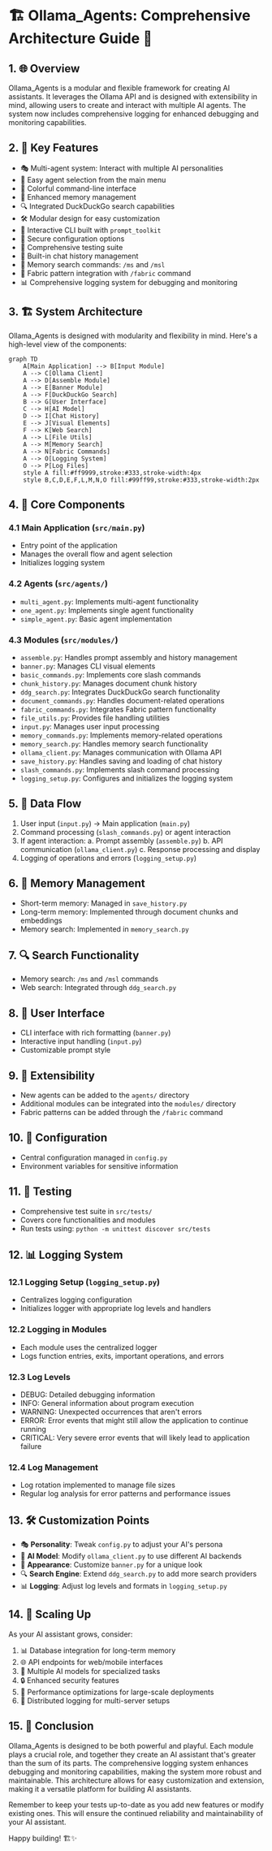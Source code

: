 # 🏗️ Ollama_Agents: Comprehensive Architecture Guide 🤖

## 1. 🌐 Overview

Ollama_Agents is a modular and flexible framework for creating AI assistants. It leverages the Ollama API and is designed with extensibility in mind, allowing users to create and interact with multiple AI agents. The system now includes comprehensive logging for enhanced debugging and monitoring capabilities.

## 2. 🚀 Key Features

- 🎭 Multi-agent system: Interact with multiple AI personalities
- 🔀 Easy agent selection from the main menu
- 🎨 Colorful command-line interface
- 🧠 Enhanced memory management
- 🔍 Integrated DuckDuckGo search capabilities
- 🛠️ Modular design for easy customization
- 💬 Interactive CLI built with `prompt_toolkit`
- 🔐 Secure configuration options
- 🧪 Comprehensive testing suite
- 📜 Built-in chat history management
- 🔎 Memory search commands: `/ms` and `/msl`
- 🧵 Fabric pattern integration with `/fabric` command
- 📊 Comprehensive logging system for debugging and monitoring

## 3. 🏗️ System Architecture

Ollama_Agents is designed with modularity and flexibility in mind. Here's a high-level view of the components:

```mermaid
graph TD
    A[Main Application] --> B[Input Module]
    A --> C[Ollama Client]
    A --> D[Assemble Module]
    A --> E[Banner Module]
    A --> F[DuckDuckGo Search]
    B --> G[User Interface]
    C --> H[AI Model]
    D --> I[Chat History]
    E --> J[Visual Elements]
    F --> K[Web Search]
    A --> L[File Utils]
    A --> M[Memory Search]
    A --> N[Fabric Commands]
    A --> O[Logging System]
    O --> P[Log Files]
    style A fill:#ff9999,stroke:#333,stroke-width:4px
    style B,C,D,E,F,L,M,N,O fill:#99ff99,stroke:#333,stroke-width:2px
```

## 4. 🧱 Core Components

### 4.1 Main Application (`src/main.py`)
- Entry point of the application
- Manages the overall flow and agent selection
- Initializes logging system

### 4.2 Agents (`src/agents/`)
- `multi_agent.py`: Implements multi-agent functionality
- `one_agent.py`: Implements single agent functionality
- `simple_agent.py`: Basic agent implementation

### 4.3 Modules (`src/modules/`)
- `assemble.py`: Handles prompt assembly and history management
- `banner.py`: Manages CLI visual elements
- `basic_commands.py`: Implements core slash commands
- `chunk_history.py`: Manages document chunk history
- `ddg_search.py`: Integrates DuckDuckGo search functionality
- `document_commands.py`: Handles document-related operations
- `fabric_commands.py`: Integrates Fabric pattern functionality
- `file_utils.py`: Provides file handling utilities
- `input.py`: Manages user input processing
- `memory_commands.py`: Implements memory-related operations
- `memory_search.py`: Handles memory search functionality
- `ollama_client.py`: Manages communication with Ollama API
- `save_history.py`: Handles saving and loading of chat history
- `slash_commands.py`: Implements slash command processing
- `logging_setup.py`: Configures and initializes the logging system

## 5. 🔄 Data Flow

1. User input (`input.py`) → Main application (`main.py`)
2. Command processing (`slash_commands.py`) or agent interaction
3. If agent interaction:
   a. Prompt assembly (`assemble.py`)
   b. API communication (`ollama_client.py`)
   c. Response processing and display
4. Logging of operations and errors (`logging_setup.py`)

## 6. 🧠 Memory Management

- Short-term memory: Managed in `save_history.py`
- Long-term memory: Implemented through document chunks and embeddings
- Memory search: Implemented in `memory_search.py`

## 7. 🔍 Search Functionality

- Memory search: `/ms` and `/msl` commands
- Web search: Integrated through `ddg_search.py`

## 8. 🎨 User Interface

- CLI interface with rich formatting (`banner.py`)
- Interactive input handling (`input.py`)
- Customizable prompt style

## 9. 🔧 Extensibility

- New agents can be added to the `agents/` directory
- Additional modules can be integrated into the `modules/` directory
- Fabric patterns can be added through the `/fabric` command

## 10. 🔐 Configuration

- Central configuration managed in `config.py`
- Environment variables for sensitive information

## 11. 🧪 Testing

- Comprehensive test suite in `src/tests/`
- Covers core functionalities and modules
- Run tests using: `python -m unittest discover src/tests`

## 12. 📊 Logging System

### 12.1 Logging Setup (`logging_setup.py`)
- Centralizes logging configuration
- Initializes logger with appropriate log levels and handlers

### 12.2 Logging in Modules
- Each module uses the centralized logger
- Logs function entries, exits, important operations, and errors

### 12.3 Log Levels
- DEBUG: Detailed debugging information
- INFO: General information about program execution
- WARNING: Unexpected occurrences that aren't errors
- ERROR: Error events that might still allow the application to continue running
- CRITICAL: Very severe error events that will likely lead to application failure

### 12.4 Log Management
- Log rotation implemented to manage file sizes
- Regular log analysis for error patterns and performance issues

## 13. 🛠️ Customization Points

- 🎭 **Personality**: Tweak `config.py` to adjust your AI's persona
- 🧠 **AI Model**: Modify `ollama_client.py` to use different AI backends
- 🌈 **Appearance**: Customize `banner.py` for a unique look
- 🔍 **Search Engine**: Extend `ddg_search.py` to add more search providers
- 📊 **Logging**: Adjust log levels and formats in `logging_setup.py`

## 14. 🚀 Scaling Up

As your AI assistant grows, consider:

1. 📊 Database integration for long-term memory
2. 🌐 API endpoints for web/mobile interfaces
3. 🧠 Multiple AI models for specialized tasks
4. 🔒 Enhanced security features
5. 🔧 Performance optimizations for large-scale deployments
6. 📡 Distributed logging for multi-server setups

## 15. 🎉 Conclusion

Ollama_Agents is designed to be both powerful and playful. Each module plays a crucial role, and together they create an AI assistant that's greater than the sum of its parts. The comprehensive logging system enhances debugging and monitoring capabilities, making the system more robust and maintainable. This architecture allows for easy customization and extension, making it a versatile platform for building AI assistants.

Remember to keep your tests up-to-date as you add new features or modify existing ones. This will ensure the continued reliability and maintainability of your AI assistant.

Happy building! 🏗️✨
